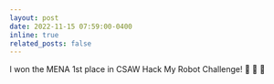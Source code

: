 ```yaml
---
layout: post
date: 2022-11-15 07:59:00-0400
inline: true
related_posts: false
---
```

I won the MENA 1st place in CSAW Hack My Robot Challenge! 🎉 🎉 🎉
